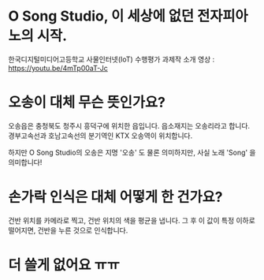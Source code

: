 # O Song Studio, 이 세상에 없던 전자피아노의 시작.

한국디지털미디어고등학교 사물인터넷(IoT) 수행평가 과제작
소개 영상 : https://youtu.be/4mTp00aT-Jc

# 오송이 대체 무슨 뜻인가요?
오송읍은 충청북도 청주시 흥덕구에 위치한 읍입니다. 읍소재지는 오송리라고 합니다.
경부고속선과 호남고속선의 분기역인 KTX 오송역이 위치합니다. 

하지만 O Song Studio의 오송은 지명 '오송' 도 물론 의미하지만, 사실 노래 'Song' 을 의미합니다!

# 손가락 인식은 대체 어떻게 한 건가요?
건반 위치를 카메라로 찍고, 건반 위치의 색을 평균을 냅니다. 그 후 이 값이 특정 이하로 떨어지면, 건반을 누른 것으로 인식합니다.

# 더 쓸게 없어요 ㅠㅠ

